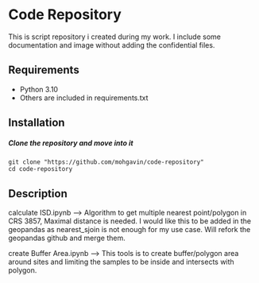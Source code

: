 
#  Code Repository

This is script repository i created during my work. I include some documentation and image without adding the confidential files.
## Requirements

* Python 3.10
* Others are included in requirements.txt
## Installation

##### Clone the repository and move into it
```
git clone "https://github.com/mohgavin/code-repository"
cd code-repository
```

## Description

calculate ISD.ipynb --> Algorithm to get multiple nearest point/polygon in CRS 3857, Maximal distance is needed. I would like this to be added in the geopandas as nearest_sjoin is not enough for my use case. Will refork the geopandas github and merge them.  

create Buffer Area.ipynb --> This tools is to create buffer/polygon area around sites and limiting the samples to be inside and intersects with polygon. 

